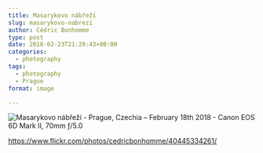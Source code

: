 ```yaml
---
title: Masarykovo nábřeží
slug: masarykovo-nabrezi
author: Cédric Bonhomme
type: post
date: 2018-02-23T21:29:43+00:00
categories:
  - photography
tags:
  - photography
  - Prague
format: image

---
```

![Masarykovo nábřeží - Prague, Czechia &#8211; February 18th 2018 - Canon EOS 6D Mark II, 70mm ƒ/5.0](/images/blog/2018/02/20180218T174555.jpg)

https://www.flickr.com/photos/cedricbonhomme/40445334261/